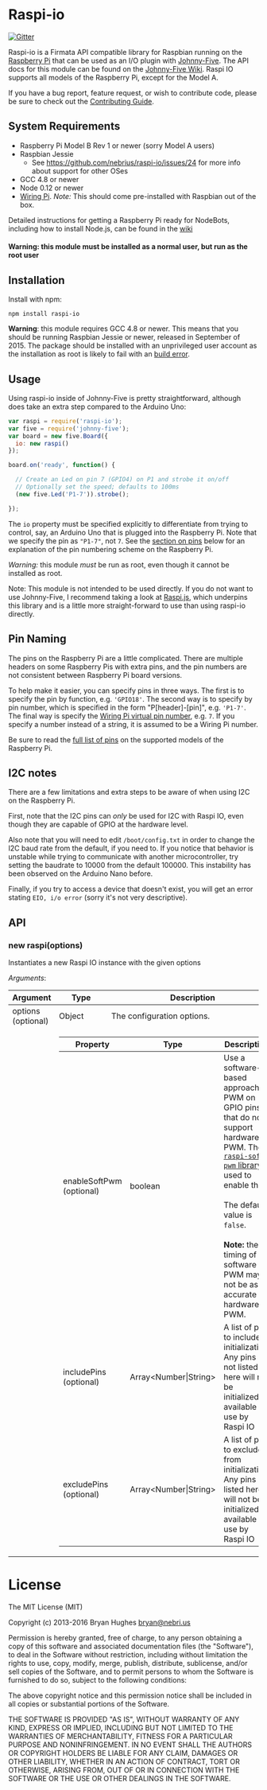 Raspi-io
========

[![Gitter](https://badges.gitter.im/Join%20Chat.svg)](https://gitter.im/nebrius/raspi-io?utm_source=badge&utm_medium=badge&utm_campaign=pr-badge&utm_content=badge)

Raspi-io is a Firmata API compatible library for Raspbian running on the [Raspberry Pi](http://www.raspberrypi.org/) that can be used as an I/O plugin with [Johnny-Five](https://github.com/rwaldron/johnny-five). The API docs for this module can be found on the [Johnny-Five Wiki](https://github.com/rwaldron/io-plugins). Raspi IO supports all models of the Raspberry Pi, except for the Model A.

If you have a bug report, feature request, or wish to contribute code, please be sure to check out the [Contributing Guide](/CONTRIBUTING.md).

## System Requirements

- Raspberry Pi Model B Rev 1 or newer (sorry Model A users)
- Raspbian Jessie
  - See https://github.com/nebrius/raspi-io/issues/24 for more info about support for other OSes
- GCC 4.8 or newer
- Node 0.12 or newer
- [Wiring Pi](http://wiringpi.com/). _Note:_ This should come pre-installed with Raspbian out of the box.

Detailed instructions for getting a Raspberry Pi ready for NodeBots, including how to install Node.js, can be found in the [wiki](https://github.com/nebrius/raspi-io/wiki/Getting-a-Raspberry-Pi-ready-for-NodeBots)

#### Warning: this module must be installed as a normal user, but run as the root user

## Installation

Install with npm:

```
npm install raspi-io
```

**Warning**: this module requires GCC 4.8 or newer. This means that you should be running Raspbian Jessie or newer, released in September of 2015. The package should be installed with an unprivileged user account as the installation as root is likely to fail with an [build error](https://github.com/nebrius/raspi-io/issues/40).

## Usage

Using raspi-io inside of Johnny-Five is pretty straightforward, although does take an extra step compared to the Arduino Uno:

```JavaScript
var raspi = require('raspi-io');
var five = require('johnny-five');
var board = new five.Board({
  io: new raspi()
});

board.on('ready', function() {

  // Create an Led on pin 7 (GPIO4) on P1 and strobe it on/off
  // Optionally set the speed; defaults to 100ms
  (new five.Led('P1-7')).strobe();

});
```

The ```io``` property must be specified explicitly to differentiate from trying to control, say, an Arduino Uno that is plugged into the Raspberry Pi. Note that we specify the pin as ```"P1-7"```, not ```7```. See the [section on pins](#pin-naming) below for an explanation of the pin numbering scheme on the Raspberry Pi.

*Warning:* this module _must_ be run as root, even though it cannot be installed as root.

Note: This module is not intended to be used directly. If you do not want to use Johnny-Five, I recommend taking a look at [Raspi.js](https://github.com/nebrius/raspi), which underpins this library and is a little more straight-forward to use than using raspi-io directly.

## Pin Naming

The pins on the Raspberry Pi are a little complicated. There are multiple headers on some Raspberry Pis with extra pins, and the pin numbers are not consistent between Raspberry Pi board versions.

To help make it easier, you can specify pins in three ways. The first is to specify the pin by function, e.g. ```'GPIO18'```. The second way is to specify by pin number, which is specified in the form "P[header]-[pin]", e.g. ```'P1-7'```. The final way is specify the [Wiring Pi virtual pin number](http://wiringpi.com/pins/), e.g. ```7```. If you specify a number instead of a string, it is assumed to be a Wiring Pi number.

Be sure to read the [full list of pins](https://github.com/nebrius/raspi-io/wiki/Pin-Information) on the supported models of the Raspberry Pi.

## I2C notes

There are a few limitations and extra steps to be aware of when using I2C on the Raspberry Pi.

First, note that the I2C pins can _only_ be used for I2C with Raspi IO, even though they are capable of GPIO at the hardware level.

Also note that you will need to edit ```/boot/config.txt``` in order to change the I2C baud rate from the default, if you need to. If you notice that behavior is unstable while trying to communicate with another microcontroller, try setting the baudrate to 10000 from the default 100000. This instability has been observed on the Arduino Nano before.

Finally, if you try to access a device that doesn't exist, you will get an error stating ```EIO, i/o error``` (sorry it's not very descriptive).

## API

### new raspi(options)

Instantiates a new Raspi IO instance with the given options

_Arguments_:

<table>
  <thead>
    <tr>
      <th>Argument</th>
      <th>Type</th>
      <th>Description</th>
    </tr>
  </thead>
  <tr>
    <td>options (optional)</td>
    <td>Object</td>
    <td>The configuration options.</td>
  </tr>
  <tr>
    <td></td>
    <td colspan="2">
      <table>
        <thead>
          <tr>
            <th>Property</th>
            <th>Type</th>
            <th>Description</th>
          </tr>
        </thead>
        <tr>
          <td>enableSoftPwm (optional)</td>
          <td>boolean</td>
          <td>Use a software-based approach to PWM on GPIO pins that do not support hardware PWM. The <a href="https://github.com/tralves/raspi-soft-pwm"><code>raspi-soft-pwm</code> library</a> is used to enable this.
          <br/><br/>
          The default value is <code>false</code>.
          <br/><br/>
          <strong>Note:</strong> the timing of software PWM may not be as accurate as hardware PWM.
          </td>
        </tr>
        <tr>
          <td>includePins (optional)</td>
          <td>Array&lt;Number|String&gt;</td>
          <td>A list of pins to include in initialization. Any pins not listed here will not be initialized or available for use by Raspi IO</td>
        </tr>
        <tr>
          <td>excludePins (optional)</td>
          <td>Array&lt;Number|String&gt;</td>
          <td>A list of pins to exclude from initialization. Any pins listed here will not be initialized or available for use by Raspi IO</td>
        </tr>
      </table>
    </td>
  </tr>
</table>

License
=======

The MIT License (MIT)

Copyright (c) 2013-2016 Bryan Hughes bryan@nebri.us

Permission is hereby granted, free of charge, to any person obtaining a copy
of this software and associated documentation files (the "Software"), to deal
in the Software without restriction, including without limitation the rights
to use, copy, modify, merge, publish, distribute, sublicense, and/or sell
copies of the Software, and to permit persons to whom the Software is
furnished to do so, subject to the following conditions:

The above copyright notice and this permission notice shall be included in
all copies or substantial portions of the Software.

THE SOFTWARE IS PROVIDED "AS IS", WITHOUT WARRANTY OF ANY KIND, EXPRESS OR
IMPLIED, INCLUDING BUT NOT LIMITED TO THE WARRANTIES OF MERCHANTABILITY,
FITNESS FOR A PARTICULAR PURPOSE AND NONINFRINGEMENT. IN NO EVENT SHALL THE
AUTHORS OR COPYRIGHT HOLDERS BE LIABLE FOR ANY CLAIM, DAMAGES OR OTHER
LIABILITY, WHETHER IN AN ACTION OF CONTRACT, TORT OR OTHERWISE, ARISING FROM,
OUT OF OR IN CONNECTION WITH THE SOFTWARE OR THE USE OR OTHER DEALINGS IN
THE SOFTWARE.
